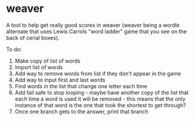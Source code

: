 # weaver
A tool to help get really good scores in weaver (weaver being a wordle alternate that uses Lewis Carrols "word ladder" game that you see on the back of cerial boxes).

To do:
1. Make copy of list of words
2. Import list of words
3. Add way to remove words from list if they don't appear in the game
4. Add way to input first and last words
5. Find words in the list that change one letter each time
6. Add fail safe to stop looping - maybe have another copy of the list that each time a word is used it will be removed - this means that the only instance of that word is the one that took the shortest to get through?
7. Once one branch gets to the answer, print that branch

